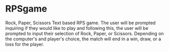 # RPSgame
Rock, Paper, Scissors
Text based RPS game. The user will be prompted inquiring if they would like to play and following this, the user will be prompted to input their selection of Rock, Paper, or Scissors. Depending on the computer's and player's choice, the match will end in a win, draw, or a loss for the player.

